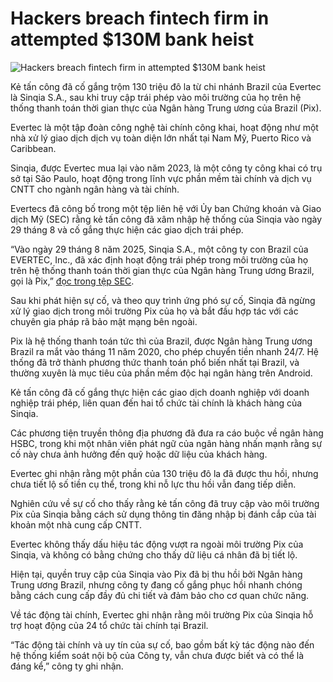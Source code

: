 # Hackers breach fintech firm in attempted $130M bank heist

![Hackers breach fintech firm in attempted $130M bank heist](https://www.bleepstatic.com/content/hl-images/2024/02/06/money-bill.jpg)

Kẻ tấn công đã cố gắng trộm 130 triệu đô la từ chi nhánh Brazil của Evertec là Sinqia S.A., sau khi truy cập trái phép vào môi trường của họ trên hệ thống thanh toán thời gian thực của Ngân hàng Trung ương của Brazil (Pix).

Evertec là một tập đoàn công nghệ tài chính công khai, hoạt động như một nhà xử lý giao dịch dịch vụ toàn diện lớn nhất tại Nam Mỹ, Puerto Rico và Caribbean.

Sinqia, được Evertec mua lại vào năm 2023, là một công ty công khai có trụ sở tại São Paulo, hoạt động trong lĩnh vực phần mềm tài chính và dịch vụ CNTT cho ngành ngân hàng và tài chính.

Evertecs đã công bố trong một tệp liên hệ với Ủy ban Chứng khoán và Giao dịch Mỹ (SEC) rằng kẻ tấn công đã xâm nhập hệ thống của Sinqia vào ngày 29 tháng 8 và cố gắng thực hiện các giao dịch trái phép.

“Vào ngày 29 tháng 8 năm 2025, Sinqia S.A., một công ty con Brazil của EVERTEC, Inc., đã xác định hoạt động trái phép trong môi trường của họ trên hệ thống thanh toán thời gian thực của Ngân hàng Trung ương Brazil, gọi là Pix,” [đọc trong tệp SEC](https://www.sec.gov/Archives/edgar/data/1559865/000155986525000043/evtc-20250829.htm).

Sau khi phát hiện sự cố, và theo quy trình ứng phó sự cố, Sinqia đã ngừng xử lý giao dịch trong môi trường Pix của họ và bắt đầu hợp tác với các chuyên gia pháp rã bảo mật mạng bên ngoài.

Pix là hệ thống thanh toán tức thì của Brazil, được Ngân hàng Trung ương Brazil ra mắt vào tháng 11 năm 2020, cho phép chuyển tiền nhanh 24/7. Hệ thống đã trở thành phương thức thanh toán phổ biến nhất tại Brazil, và thường xuyên là mục tiêu của phần mềm độc hại ngân hàng trên Android.

Kẻ tấn công đã cố gắng thực hiện các giao dịch doanh nghiệp với doanh nghiệp trái phép, liên quan đến hai tổ chức tài chính là khách hàng của Sinqia.

Các phương tiện truyền thông địa phương đã đưa ra cáo buộc về ngân hàng HSBC, trong khi một nhân viên phát ngữ của ngân hàng nhấn mạnh rằng sự cố này chưa ảnh hưởng đến quỹ hoặc dữ liệu của khách hàng.

Evertec ghi nhận rằng một phần của 130 triệu đô la đã được thu hồi, nhưng chưa tiết lộ số tiền cụ thể, trong khi nỗ lực thu hồi vẫn đang tiếp diễn.

Nghiên cứu về sự cố cho thấy rằng kẻ tấn công đã truy cập vào môi trường Pix của Sinqia bằng cách sử dụng thông tin đăng nhập bị đánh cắp của tài khoản một nhà cung cấp CNTT.

Evertec không thấy dấu hiệu tác động vượt ra ngoài môi trường Pix của Sinqia, và không có bằng chứng cho thấy dữ liệu cá nhân đã bị tiết lộ.

Hiện tại, quyền truy cập của Sinqia vào Pix đã bị thu hồi bởi Ngân hàng Trung ương Brazil, nhưng công ty đang cố gắng phục hồi nhanh chóng bằng cách cung cấp đầy đủ chi tiết và đảm bảo cho cơ quan chức năng.

Về tác động tài chính, Evertec ghi nhận rằng môi trường Pix của Sinqia hỗ trợ hoạt động của 24 tổ chức tài chính tại Brazil.

“Tác động tài chính và uy tín của sự cố, bao gồm bất kỳ tác động nào đến hệ thống kiểm soát nội bộ của Công ty, vẫn chưa được biết và có thể là đáng kể,” công ty ghi nhận.